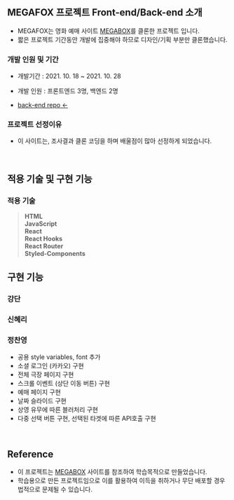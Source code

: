 ## MEGAFOX 프로젝트 Front-end/Back-end 소개

- MEGAFOX는 영화 예매 사이트 [MEGABOX](https://www.megabox.co.kr/)를 클론한 프로젝트 입니다.
- 짧은 프로젝트 기간동안 개발에 집중해야 하므로 디자인/기획 부분만 클론했습니다.

### 개발 인원 및 기간

- 개발기간 : 2021. 10. 18 ~ 2021. 10. 28
- 개발 인원 : 프론트엔드 3명, 백엔드 2명

- [back-end repo ←](https://github.com/wecode-bootcamp-korea/25-2nd-MEGAFOX-backend)

### 프로젝트 선정이유

- 이 사이트는, 조사결과 클론 코딩을 하며 배울점이 많아 선정하게 되었습니다.

<br>

## 적용 기술 및 구현 기능

### 적용 기술
> **HTML**
> <br>
> **JavaScript**
> <br>
> **React**
> <br>
> **React Hooks**
> <br>
> **React Router**
> <br>
> **Styled-Components**

## 구현 기능

### 강단


### 신혜리


### 정찬영
- 공용 style variables, font 추가
- 소셜 로그인 (카카오) 구현
- 전체 극장 페이지 구현
- 스크롤 이벤트 (상단 이동 버튼) 구현
- 예매 페이지 구현
- 날짜 슬라이드 구현
- 상영 유무에 따른 블러처리 구현
- 다중 선택 버튼 구현, 선택된 타겟에 따른 API호출 구현

<br>

## Reference

- 이 프로젝트는 [MEGABOX](https://www.megabox.co.kr/) 사이트를 참조하여 학습목적으로 만들었습니다.
- 학습용으로 만든 프로젝트임으로 이를 활용하여 이득을 취하거나 무단 배포할 경우 법적으로 문제될 수 있습니다.

